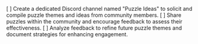 [ ] Create a dedicated Discord channel named "Puzzle Ideas" to solicit and compile puzzle themes and ideas from community members.
[ ] Share puzzles within the community and encourage feedback to assess their effectiveness.
[ ] Analyze feedback to refine future puzzle themes and document strategies for enhancing engagement.